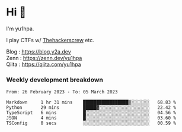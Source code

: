 # Hi 👋

I'm yu1hpa.

I play CTFs w/ [Thehackerscrew](https://www.thehackerscrew.team/) etc.

Blog : https://blog.y2a.dev  
Zenn : https://zenn.dev/yu1hpa  
Qiita : https://qiita.com/yu1hpa  

### Weekly development breakdown

<!--START_SECTION:waka-->

```text
From: 26 February 2023 - To: 05 March 2023

Markdown     1 hr 31 mins    █████████████████▒░░░░░░░   68.83 %
Python       29 mins         █████▓░░░░░░░░░░░░░░░░░░░   22.42 %
TypeScript   6 mins          █░░░░░░░░░░░░░░░░░░░░░░░░   04.56 %
JSON         4 mins          █░░░░░░░░░░░░░░░░░░░░░░░░   03.60 %
TSConfig     0 secs          ░░░░░░░░░░░░░░░░░░░░░░░░░   00.59 %
```

<!--END_SECTION:waka-->

